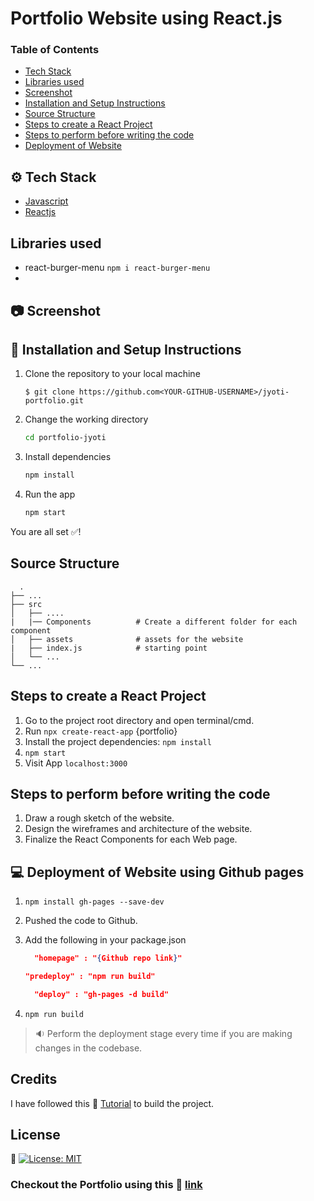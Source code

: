 # Portfolio Website using React.js

### Table of Contents

- [Tech Stack](#tech-stack)
- [Libraries used](#libraries-used)
- [Screenshot](#screenshot)
- [Installation and Setup Instructions](#installation-and-setup-instructions)
- [Source Structure](#source-structure)
- [Steps to create a React Project](#steps-to-create-a-react-project)
- [Steps to perform before writing the code](#steps-to-perform-before-writing-the-code)
- [Deployment of Website](#deployment-of-website-using-github-pages)

## ⚙️ Tech Stack

- [Javascript](https://www.javascript.com/)
- [Reactjs](https://reactjs.org/)

## Libraries used

- react-burger-menu `npm i react-burger-menu`
-

## :camera: Screenshot

## 🔨 Installation and Setup Instructions

1. Clone the repository to your local machine
   ```console
   $ git clone https://github.com<YOUR-GITHUB-USERNAME>/jyoti-portfolio.git
   ```
2. Change the working directory
   ```bash
   cd portfolio-jyoti
   ```
3. Install dependencies
   ```bash
   npm install
   ```
4. Run the app
   ```bash
   npm start
   ```

You are all set ✅!

## Source Structure

      .
    ├── ...
    ├── src
    │   ├── ....
    |   |── Components          # Create a different folder for each component
    │   ├── assets              # assets for the website
    |   ├── index.js            # starting point
    │   └── ...
    └── ...

## Steps to create a React Project

1. Go to the project root directory and open terminal/cmd.
2. Run `npx create-react-app` {portfolio}
3. Install the project dependencies: `npm install`
4. `npm start`
5. Visit App `localhost:3000`

## Steps to perform before writing the code

1. Draw a rough sketch of the website.
2. Design the wireframes and architecture of the website.
3. Finalize the React Components for each Web page.

## :computer: Deployment of Website using Github pages

1. `npm install gh-pages --save-dev`
2. Pushed the code to Github.
3. Add the following in your package.json

   ```json
     "homepage" : "{Github repo link}"
   ```

   ```json
   "predeploy" : "npm run build"
   ```

   ```json
     "deploy" : "gh-pages -d build"
   ```

4. `npm run build`

> :sound: Perform the deployment stage every time if you are making changes in the codebase.

## Credits

I have followed this :link: [Tutorial](https://www.youtube.com/watch?v=bA4pO1Y4ujA&list=PLGyA74h_S9Nq-rRLG5pqEiaJ87H22S3BW) to build the project.

## License

:link: [![License: MIT](https://img.shields.io/badge/License-MIT-yellow.svg)](https://opensource.org/licenses/MIT)

### Checkout the Portfolio using this :link: [link](https://github.com/jyoti-2/portfolio-jyoti)
